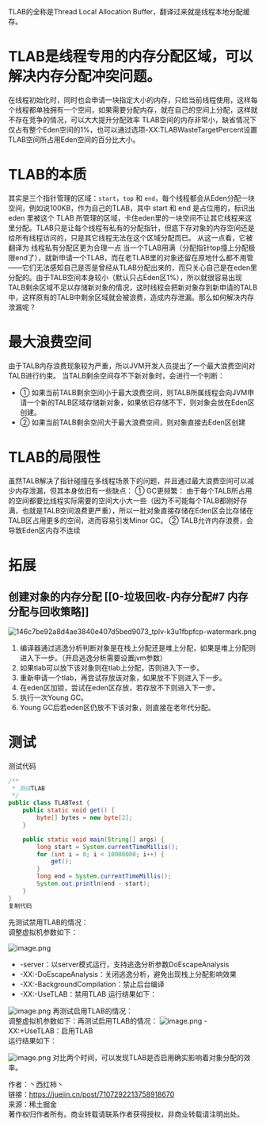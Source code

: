 TLAB的全称是Thread Local Allocation Buffer，翻译过来就是线程本地分配缓存。

# TLAB是线程专用的内存分配区域，可以解决内存分配冲突问题。

在线程初始化时，同时也会申请一块指定大小的内存，只给当前线程使用，这样每个线程都单独拥有一个空间，如果需要分配内存，就在自己的空间上分配，这样就不存在竞争的情况，可以大大提升分配效率 TLAB空间的内存非常小，缺省情况下仅占有整个Eden空间的1%，也可以通过选项-XX:TLABWasteTargetPercent设置TLAB空间所占用Eden空间的百分比大小。

# TLAB的本质

其实是三个指针管理的区域：`start`，`top` 和 `end`，每个线程都会从Eden分配一块空间，例如说100KB，作为自己的TLAB，其中 start 和 end 是占位用的，标识出 eden 里被这个 TLAB 所管理的区域，卡住eden里的一块空间不让其它线程来这里分配。TLAB只是让每个线程有私有的分配指针，但底下存对象的内存空间还是给所有线程访问的，只是其它线程无法在这个区域分配而已。 从这一点看，它被翻译为 线程私有分配区更为合理一点 当一个TLAB用满（分配指针top撞上分配极限end了），就新申请一个TLAB，而在老TLAB里的对象还留在原地什么都不用管——它们无法感知自己是否是曾经从TLAB分配出来的，而只关心自己是在eden里分配的。由于TALB空间本身较小（默认只占Eden区1%），所以就很容易出现TALB剩余区域不足以存储新对象的情况，这时线程会把新对象存到新申请的TALB中，这样原有的TALB中剩余区域就会被浪费，造成内存泄漏。那么如何解决内存泄漏呢？

# 最大浪费空间

由于TALB内存浪费现象较为严重，所以JVM开发人员提出了一个最大浪费空间对TALB进行约束。 当TALB剩余空间存不下新对象时，会进行一个判断：

-   ① 如果当前TALB剩余空间小于最大浪费空间，则TALB所属线程会向JVM申请一个新的TALB区域存储新对象，如果依旧存储不下，则对象会放在Eden区创建。
-   ② 如果当前TALB剩余空间大于最大浪费空间，则对象直接去Eden区创建

# TLAB的局限性

虽然TALB解决了指针碰撞在多线程场景下的问题，并且通过最大浪费空间可以减少内存泄漏，但其本身依旧有一些缺点： ① GC更频繁： 由于每个TALB所占用的空间都要比线程实际需要的空间大小大一些（因为不可能每个TALB都刚好存满，也就是TALB空间浪费更严重），所以一批对象直接存储在Eden区会比存储在TALB区占用更多的空间，进而容易引发Minor GC。 ② TALB允许内存浪费，会导致Eden区内存不连续

# 拓展

## 创建对象的内存分配   [[0-垃圾回收-内存分配#7 内存分配与回收策略]]

![146c7be92a8d4ae3840e407d5bed9073_tplv-k3u1fbpfcp-watermark.png](http://wupan.dns.army:5000/wupan/Typora-Picgo-Gitee/raw/branch/master/img/202304061119601.webp)

1.  编译器通过逃逸分析判断对象是在栈上分配还是堆上分配，如果是堆上分配则进入下一步。（开启逃逸分析需要设置jvm参数）
2.  如果tlab可以放下该对象则在tlab上分配，否则进入下一步。
3.  重新申请一个tlab，再尝试存放该对象，如果放不下则进入下一步。
4.  在eden区加锁，尝试在eden区存放，若存放不下则进入下一步。
5.  执行一次Young GC。
6.  Young GC后若eden区仍放不下该对象，则直接在老年代分配。

# 测试

测试代码

```java
/**
 * 测试TLAB
 */
public class TLABTest {
    public static void get() {
        byte[] bytes = new byte[2];
    }

    public static void main(String[] args) {
        long start = System.currentTimeMillis();
        for (int i = 0; i < 10000000; i++) {
            get();
        }
        long end = System.currentTimeMillis();
        System.out.println(end - start);
    }
}
复制代码
```

先测试禁用TLAB的情况：  
调整虚拟机参数如下：

![image.png](http://wupan.dns.army:5000/wupan/Typora-Picgo-Gitee/raw/branch/master/img/202304061119602.webp)

-   -server：以server模式运行，支持逃逸分析参数DoEscapeAnalysis
-   -XX:-DoEscapeAnalysis：关闭逃逸分析，避免出现栈上分配影响效果
-   -XX:-BackgroundCompilation：禁止后台编译
-   -XX:-UseTLAB：禁用TLAB 运行结果如下：

![image.png](http://wupan.dns.army:5000/wupan/Typora-Picgo-Gitee/raw/branch/master/img/202304061119603.webp) 再测试启用TLAB的情况：  
调整虚拟机参数如下：再测试启用TLAB的情况： ![image.png](http://wupan.dns.army:5000/wupan/Typora-Picgo-Gitee/raw/branch/master/img/202304061119604.webp) -XX:+UseTLAB：启用TLAB  
运行结果如下：

![image.png](http://wupan.dns.army:5000/wupan/Typora-Picgo-Gitee/raw/branch/master/img/202304061119605.webp) 对比两个时间，可以发现TLAB是否启用确实影响着对象分配的效率。

  

作者：丶西红柿丶  
链接：https://juejin.cn/post/7107292213758918670  
来源：稀土掘金  
著作权归作者所有。商业转载请联系作者获得授权，非商业转载请注明出处。